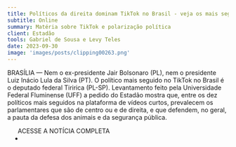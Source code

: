 ```yaml
---
title: Políticos da direita dominam TikTok no Brasil - veja os mais seguidos na rede jovem
subtitle: Online
summary: Matéria sobre TikTok e polarização política
client: Estadão
tools: Gabriel de Sousa e Levy Teles
date: 2023-09-30
image: 'images/posts/clipping00263.png'
---
```


BRASÍLIA — Nem o ex-presidente Jair Bolsonaro (PL), nem o presidente Luiz Inácio Lula da Silva (PT). O político mais seguido no TikTok no Brasil é o deputado federal Tiririca (PL-SP). Levantamento feito pela Universidade Federal Fluminense (UFF) a pedido do Estadão mostra que, entre os dez políticos mais seguidos na plataforma de vídeos curtos, prevalecem os parlamentares que são de centro ou e de direita, e que defendem, no geral, a pauta da defesa dos animais e da segurança pública.

<div class="post__share"><ul class="share__list list-reset">ACESSE A NOTÍCIA COMPLETA<li class="share__item" style="margin-left: 10px"><a class="share__link share__facebook" style="background: #fa5657" href="https://www.estadao.com.br/politica/politicos-de-direita-dominam-tiktok-no-brasil-e-se-afastam-da-politica-em-publicacoes/" title="Link" rel="nofollow"><i class="fa-solid fa-link"></i></a></li></ul></div>
<!-- <div class="gallery-box"><div class="gallery"><img src="/clipping/images/example-1.jpg" loading="lazy" alt="Project"><img src="/clipping/images/example-2.jpg" loading="lazy" alt="Project"></div><em>Gallery / <a href="https://www.freepik.com/" target="_blank">Freepic</a></em></div> -->
